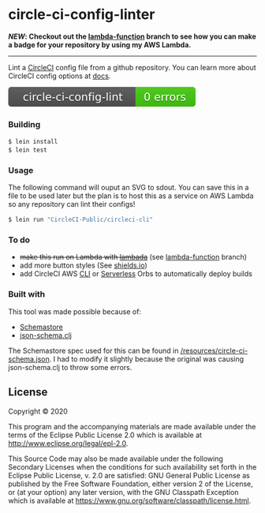 # circle-ci-config-linter

***NEW*: Checkout out the [lambda-function](https://github.com/20k-ultra/circle-ci-config-linter/tree/lambda-function) branch to see how you can make a badge for your repository by using my AWS Lambda.**

---

Lint a [CircleCI](https://circleci.com/) config file from a github repository. You can learn more about CircleCI config options at [docs](https://circleci.com/docs/2.0/configuration-reference/).

![alt text](demo.svg "Output for 'Juxt/Jinx'")

### Building

```bash
$ lein install
$ lein test
```

### Usage

The following command will ouput an SVG to sdout. You can save this in a file to be used later but the plan is to host this as a service on AWS Lambda so any repository can lint their configs!

```bash
$ lein run "CircleCI-Public/circleci-cli"
```

### To do

- ~~make this run on Lambda with [lambada](https://github.com/uswitch/lambada)~~ (see [lambda-function](https://github.com/20k-ultra/circle-ci-config-linter/tree/lambda-function) branch)
- add more button styles (See [shields.io](https://shields.io))
- add CircleCI AWS [CLI](https://circleci.com/orbs/registry/orb/circleci/aws-cli) or [Serverless](https://circleci.com/orbs/registry/orb/circleci/aws-sam-serverless) Orbs to automatically deploy builds

### Built with

This tool was made possible because of:

- [Schemastore](https://github.com/SchemaStore/schemastore/)
- [json-schema.clj](https://github.com/niquola/json-schema.clj)

The Schemastore spec used for this can be found in [/resources/circle-ci-schema.json](https://github.com/20k-ultra/circle-ci-config-linter/blob/master/resources/circle-ci-schema.json). I had to modify it slightly because the original was causing json-schema.clj to throw some errors.


## License

Copyright © 2020

This program and the accompanying materials are made available under the
terms of the Eclipse Public License 2.0 which is available at
http://www.eclipse.org/legal/epl-2.0.

This Source Code may also be made available under the following Secondary
Licenses when the conditions for such availability set forth in the Eclipse
Public License, v. 2.0 are satisfied: GNU General Public License as published by
the Free Software Foundation, either version 2 of the License, or (at your
option) any later version, with the GNU Classpath Exception which is available
at https://www.gnu.org/software/classpath/license.html.
